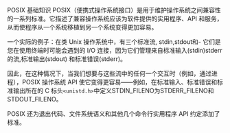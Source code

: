 POSIX 基础知识
POSIX（便携式操作系统接口）是用于维护操作系统之间兼容性的一系列标准。它描述了兼容操作系统应该为软件提供的实用程序、API 和服务，从而使程序从一个系统移植到另一个系统变得更加容易。

一个实际的例子：在类 Unix 操作系统中，有三个标准流, stdin,stdout和- 它们是您在使用终端时可能会遇到的 I/O 连接，因为它们管理来自标准输入(stdin)stderr的流,标准输出(stdout) 和标准错误(stderr)。

因此，在这种情况下，当我们想要与这些流中的任何一个交互时（例如，通过进程），POSIX 操作系统 API 使它变得更容易——例如，在标准输入、标准错误和标准输出所在的 C 标头`<unistd.h>`中定义STDIN_FILENO为STDERR_FILENO和STDOUT_FILENO。

POSIX 还为退出代码、文件系统语义和其他几个命令行实用程序 API 约定添加了标准。